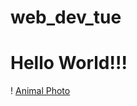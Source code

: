 # web_dev_tue
# Hello World!!!
! [Animal Photo](https://placeimg.com/640/480/animals?t=1662571076210 "Animal Photo")